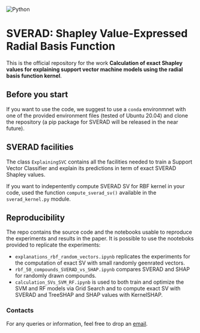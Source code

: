 ![Python](https://img.shields.io/badge/python-3670A0?style=for-the-badge&logo=python&logoColor=ffdd54)

# SVERAD: Shapley Value-Expressed Radial Basis Function
This is the official repository for the work **Calculation of exact Shapley values for explaining support vector machine models using the radial basis function kernel**.

## Before you start

If you want to use the code, we suggest to use a ```conda``` environmnet with one of the provided environment files (tested of Ubuntu 20.04) and clone the repository (a pip package for SVERAD will be released in the near future).

## SVERAD facilities

The class ```ExplainingSVC``` contains all the facilities needed to train a Support Vector Classifier and explain its predictions in term of exact SVERAD Shapley values.

If you want to indepentently compute SVERAD SV for RBF kernel in your code, used the function ```compute_sverad_sv()``` available in the ```sverad_kernel.py``` module. 

## Reproducibility

The repo contains the source code and the notebooks usable to reproduce the experiments and results in the paper. It is possible to use the nooteboks provided to replicate the experiments:

* ```explanations_rbf_random_vectors.ipynb``` replicates the experiments for the computation of exact SV with small randomly geenrated vectors.
* ```rbf_50_compounds_SVERAD_vs_SHAP.ipynb``` compares SVERAD and SHAP for randomly drawn compounds.
* ```calculation_SVs_SVM_RF.ipynb``` is used to both train and optimize the SVM and RF models via Grid Search and to compute exact SV with SVERAD and TreeSHAP and SHAP values with KernelSHAP.

### Contacts

For any queries or information, feel free to drop an [email](mailto:mastropietro@diag.uniroma1.it).

